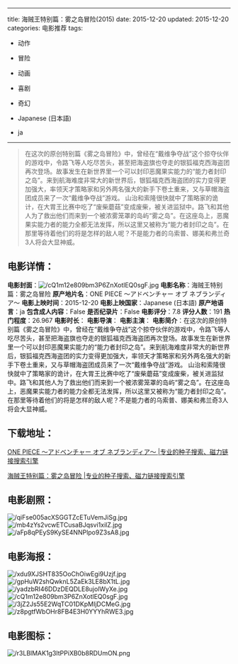 
---
title: 海贼王特别篇：雾之岛冒险(2015)
date: 2015-12-20
updated: 2015-12-20
categories: 电影推荐
tags:
- 动作
- 冒险
- 动画
- 喜剧
- 奇幻

- Japanese (日本語)
- ja
---


> 在这次的原创特别篇《雾之岛冒险》中，曾经在“戴维争夺战”这个掠夺伙伴的游戏中，令路飞等人吃尽苦头，甚至把海盗旗也夺走的银狐福克西海盗团再次登场。故事发生在新世界里一个可以封印恶魔果实能力的“能力者封印之岛”。来到航海难度非常大的新世界后，银狐福克西海盗团的实力变得更加强大，率领天才策略家和另外两名强大的新手下卷土重来，又与草帽海盗团成员来了一次“戴维争夺战”游戏。 山治和索隆很快就中了策略家的诡计，在大胃王比赛中吃了“废柴蘑菇”变成废柴，被关进监狱中。路飞和其他人为了救出他们而来到一个被浓雾笼罩的岛屿“雾之岛”。在这座岛上，恶魔果实能力者的能力全都无法发挥，所以这里又被称为“能力者封印之岛”。在那里等待着他们的将是怎样的敌人呢？不是能力者的乌索普、娜美和弗兰奇3人将会大显神威。

## **电影详情**：

**电影封面**：<img src="https://image.tmdb.org/t/p/w200/cQ1m12e809bm3P6ZnXotlEQ0sgF.jpg" alt="/cQ1m12e809bm3P6ZnXotlEQ0sgF.jpg" title="/cQ1m12e809bm3P6ZnXotlEQ0sgF.jpg">
**电影名称**：海贼王特别篇：雾之岛冒险
**原产地片名**：ONE PIECE 〜アドベンチャー オブ ネブランディア〜
**电影上映时间**：2015-12-20
**电影上映国家**：Japanese (日本語)
**原产地语言**：ja
**包含成人内容**：False
**是否纪录片**：False
**电影评分**：7.8
**评分人数**：191
**热门程度**：26.967
**电影时长**：
**电影导演**：
**电影主演**：
**电影简介**：在这次的原创特别篇《雾之岛冒险》中，曾经在“戴维争夺战”这个掠夺伙伴的游戏中，令路飞等人吃尽苦头，甚至把海盗旗也夺走的银狐福克西海盗团再次登场。故事发生在新世界里一个可以封印恶魔果实能力的“能力者封印之岛”。来到航海难度非常大的新世界后，银狐福克西海盗团的实力变得更加强大，率领天才策略家和另外两名强大的新手下卷土重来，又与草帽海盗团成员来了一次“戴维争夺战”游戏。 山治和索隆很快就中了策略家的诡计，在大胃王比赛中吃了“废柴蘑菇”变成废柴，被关进监狱中。路飞和其他人为了救出他们而来到一个被浓雾笼罩的岛屿“雾之岛”。在这座岛上，恶魔果实能力者的能力全都无法发挥，所以这里又被称为“能力者封印之岛”。在那里等待着他们的将是怎样的敌人呢？不是能力者的乌索普、娜美和弗兰奇3人将会大显神威。

## **下载地址**：
[ONE PIECE 〜アドベンチャー オブ ネブランディア〜 |专业的种子搜索、磁力链接搜索引擎](https://movie.amd794.com:2083/?search=ONE%20PIECE%20%E3%80%9C%E3%82%A2%E3%83%89%E3%83%99%E3%83%B3%E3%83%81%E3%83%A3%E3%83%BC%20%E3%82%AA%E3%83%96%20%E3%83%8D%E3%83%96%E3%83%A9%E3%83%B3%E3%83%87%E3%82%A3%E3%82%A2%E3%80%9C&ordering=&mode=match_phrase&page_size=10&page=1)

[海贼王特别篇：雾之岛冒险 |专业的种子搜索、磁力链接搜索引擎](https://movie.amd794.com:2083/?search=%E6%B5%B7%E8%B4%BC%E7%8E%8B%E7%89%B9%E5%88%AB%E7%AF%87%EF%BC%9A%E9%9B%BE%E4%B9%8B%E5%B2%9B%E5%86%92%E9%99%A9&ordering=&mode=match_phrase&page_size=10&page=1)
 

## **电影剧照**：
<img src="https://image.tmdb.org/t/p/original/qiFse005acXSGGTZcETuVemJiSg.jpg" alt="/qiFse005acXSGGTZcETuVemJiSg.jpg" title="/qiFse005acXSGGTZcETuVemJiSg.jpg"><img src="https://image.tmdb.org/t/p/original/mb4zYs2vcwETCusaBJqsvi1xilZ.jpg" alt="/mb4zYs2vcwETCusaBJqsvi1xilZ.jpg" title="/mb4zYs2vcwETCusaBJqsvi1xilZ.jpg"><img src="https://image.tmdb.org/t/p/original/aFp8qPEyS9KySE4NNPlpo9Z3sA8.jpg" alt="/aFp8qPEyS9KySE4NNPlpo9Z3sA8.jpg" title="/aFp8qPEyS9KySE4NNPlpo9Z3sA8.jpg">

## **电影海报**：
<img src="https://image.tmdb.org/t/p/original/xdu9XJSHT835OoChOiwEgi9Uzjf.jpg" alt="/xdu9XJSHT835OoChOiwEgi9Uzjf.jpg" title="/xdu9XJSHT835OoChOiwEgi9Uzjf.jpg"><img src="https://image.tmdb.org/t/p/original/gpHuW2shQwknL5ZaEk3LE8bX1tL.jpg" alt="/gpHuW2shQwknL5ZaEk3LE8bX1tL.jpg" title="/gpHuW2shQwknL5ZaEk3LE8bX1tL.jpg"><img src="https://image.tmdb.org/t/p/original/yadzbRI46DDzDEQDLE8ujolWyXe.jpg" alt="/yadzbRI46DDzDEQDLE8ujolWyXe.jpg" title="/yadzbRI46DDzDEQDLE8ujolWyXe.jpg"><img src="https://image.tmdb.org/t/p/original/cQ1m12e809bm3P6ZnXotlEQ0sgF.jpg" alt="/cQ1m12e809bm3P6ZnXotlEQ0sgF.jpg" title="/cQ1m12e809bm3P6ZnXotlEQ0sgF.jpg"><img src="https://image.tmdb.org/t/p/original/3jZ2Js55E2WqTC01DKpMIjDCMeG.jpg" alt="/3jZ2Js55E2WqTC01DKpMIjDCMeG.jpg" title="/3jZ2Js55E2WqTC01DKpMIjDCMeG.jpg"><img src="https://image.tmdb.org/t/p/original/z8pgtfWbOHr8FB4E3H0YYYhRWE3.jpg" alt="/z8pgtfWbOHr8FB4E3H0YYYhRWE3.jpg" title="/z8pgtfWbOHr8FB4E3H0YYYhRWE3.jpg">

## **电影图标**：
<img src="https://image.tmdb.org/t/p/original/r3LBlMAK1g3ItPPiXB0b8RDUmON.png" alt="/r3LBlMAK1g3ItPPiXB0b8RDUmON.png" title="/r3LBlMAK1g3ItPPiXB0b8RDUmON.png">
